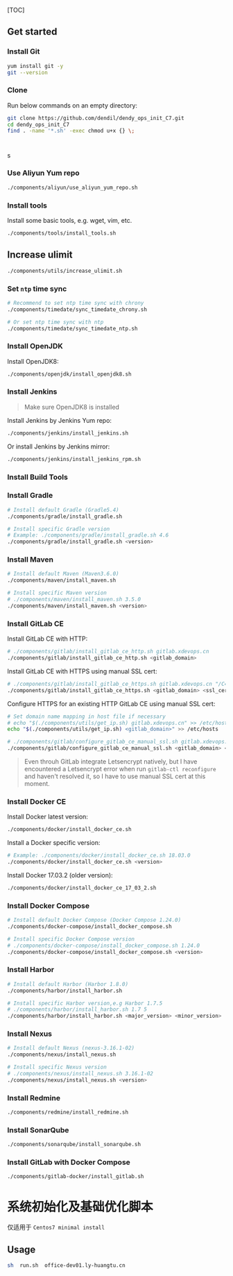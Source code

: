 [TOC]



## Get started

### Install Git

```bash
yum install git -y
git --version
```

### Clone 

Run below commands on an empty directory:
```bash
git clone https://github.com/dendil/dendy_ops_init_C7.git
cd dendy_ops_init_C7
find . -name '*.sh' -exec chmod u+x {} \;
```



#
s

### Use Aliyun Yum repo

```bash
./components/aliyun/use_aliyun_yum_repo.sh
```



### Install tools

Install some basic tools, e.g. wget, vim, etc.

```bash
./components/tools/install_tools.sh
```

## Increase ulimit

```bash
./components/utils/increase_ulimit.sh
```



### Set `ntp` time sync

```bash
# Recommend to set ntp time sync with chrony
./components/timedate/sync_timedate_chrony.sh

# Or set ntp time sync with ntp
./components/timedate/sync_timedate_ntp.sh
```



### Install OpenJDK

Install OpenJDK8:

```bash
./components/openjdk/install_openjdk8.sh
```

### Install Jenkins

> Make sure OpenJDK8 is installed

Install Jenkins by Jenkins Yum repo:

```bash
./components/jenkins/install_jenkins.sh
```



Or install Jenkins by Jenkins mirror:

```bash
./components/jenkins/install_jenkins_rpm.sh
```



### Install Build Tools

### Install Gradle

```bash
# Install default Gradle (Gradle5.4)
./components/gradle/install_gradle.sh

# Install specific Gradle version
# Example: ./components/gradle/install_gradle.sh 4.6
./components/gradle/install_gradle.sh <version>
```



### Install Maven

```bash
# Install default Maven (Maven3.6.0)
./components/maven/install_maven.sh

# Install specific Maven version
# ./components/maven/install_maven.sh 3.5.0
./components/maven/install_maven.sh <version>
```



### Install GitLab CE

Install GitLab CE with HTTP:

```bash
# ./components/gitlab/install_gitlab_ce_http.sh gitlab.xdevops.cn
./components/gitlab/install_gitlab_ce_http.sh <gitlab_domain>
```



Install GitLab CE with HTTPS using manual SSL cert:

```bash
# ./components/gitlab/install_gitlab_ce_https.sh gitlab.xdevops.cn "/C=CN/ST=Guangdong/L=Guangzhou/O=xdevops/OU=xdevops/CN=gitlab.xdevops.cn"
./components/gitlab/install_gitlab_ce_https.sh <gitlab_domain> <ssl_cert_subj>
```



Configure HTTPS for an existing HTTP GitLab CE using manual SSL cert:

```bash
# Set domain name mapping in host file if necessary
# echo "$(./components/utils/get_ip.sh) gitlab.xdevops.cn" >> /etc/hosts
echo "$(./components/utils/get_ip.sh) <gitlab_domain>" >> /etc/hosts

# ./components/gitlab/configure_gitlab_ce_manual_ssl.sh gitlab.xdevops.cn "/C=CN/ST=Guangdong/L=Guangzhou/O=xdevops/OU=xdevops/CN=gitlab.xdevops.cn"
./components/gitlab/configure_gitlab_ce_manual_ssl.sh <gitlab_domain> <ssl_cert_subj>
```



> Even throuh GitLab integrate Letsencrypt natively, but I have encountered a Letsencrypt error when run `gitlab-ctl reconfigure` and haven't resolved it, so I have to use manual SSL cert at this moment.



### Install Docker CE

Install Docker latest version:

```bash
./components/docker/install_docker_ce.sh
```

Install a Docker specific version:

```bash
# Example: ./components/docker/install_docker_ce.sh 18.03.0
./components/docker/install_docker_ce.sh <version>
```

Install Docker 17.03.2 (older version):

```bash
./components/docker/install_docker_ce_17_03_2.sh
```



### Install Docker Compose

```bash
# Install default Docker Compose (Docker Compose 1.24.0)
./components/docker-compose/install_docker_compose.sh

# Install specific Docker Compose version
# ./components/docker-compose/install_docker_compose.sh 1.24.0
./components/docker-compose/install_docker_compose.sh <version>
```



### Install Harbor

```bash
# Install default Harbor (Harbor 1.8.0)
./components/harbor/install_harbor.sh

# Install specific Harbor version,e.g Harbor 1.7.5
# ./components/harbor/install_harbor.sh 1.7 5
./components/harbor/install_harbor.sh <major_version> <minor_version>
```



### Install Nexus

```bash
# Install default Nexus (nexus-3.16.1-02)
./components/nexus/install_nexus.sh

# Install specific Nexus version
# ./components/nexus/install_nexus.sh 3.16.1-02
./components/nexus/install_nexus.sh <version>
```



### Install Redmine

```bash
./components/redmine/install_redmine.sh
```



### Install SonarQube

```bash
./components/sonarqube/install_sonarqube.sh
```

### Install GitLab with Docker Compose

```bash
./components/gitlab-docker/install_gitlab.sh
```
# 系统初始化及基础优化脚本
仅适用于 `Centos7 minimal install`
## Usage
```bash
sh  run.sh  office-dev01.ly-huangtu.cn
```

